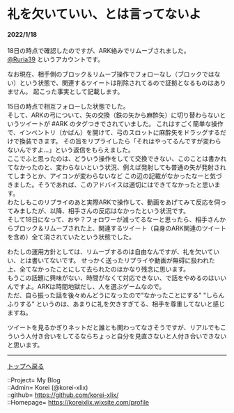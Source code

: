 # 礼を欠いていい、とは言ってないよ
#### 2022/1/18


18日の時点で確認したのですが、ARK絡みでリムーブされました。  
[@Ruria39](https://twitter.com/Ruria39) というアカウントです。  
  
なお現在、相手側のブロック＆リムーブ操作でフォローなし（ブロックではない）という状態で、関連するツイートは削除されてるので証拠となるものはありません。
起こった事実として記載します。  
  
15日の時点で相互フォローした状態でした。  
そして、ARKの弓について、矢の交換（鉄の矢から麻酔矢）に切り替わらないというツイートが #ARK のタグつきでされていました。
これはすごく簡単な操作で、インベントリ（かばん）を開けて、弓のスロットに麻酔矢をドラッグするだけで換装できます。
その旨をリプライしたら「それはやってるんですが変わらないんですよ...」という返信をもらえました。  
ここでふと思ったのは、どういう操作をしてて交換できない、このことは書かれてなかったのと、変わらないという状況、例えば発射しても普通の矢が発射されてしまうとか、アイコンが変わらないなど
この辺の記載がなかったなーと気づきました。そうであれば、このアドバイスは適切にはできてなかったと思います。  
わたしもこのリプライのあと実際ARKで操作して、動画をあげてみて反応を伺ってみましたが、以降、相手さんの反応はなかったという状況です。  
そして18日になって、おや？フォロワーが減ってるなーと思ったら、相手さんからブロック＆リムーブされた上、関連するツイート（自身のARK関連のツイートを含め）全て消されていたという状態でした。  
  

わたしの運用方針としては、リムーブするのは自由なんですが、礼を欠いていい、とは書いてないです。
せっかく送ったリプライや動画が無碍に扱われた上、全てなかったことにして去られたのはかなり残念に思います。  
もうこの話題に興味がない、時間がなくて対応できない、で話をやめるのはいいんですよ。ARKは時間地獄だし、人を選ぶゲームなので。  
ただ、自ら振った話を後々めんどうになったので"なかったことにする" "しらんふりする" というのは、あまりに礼を欠きすぎてる、相手を尊重してないと感じますね。  
  
ツイートを見るかぎりネットだと誰とも関わってなさそうですが、リアルでもこういう人付き合いをしてるならちょっと自分を見直さないと人付き合いできないと思います。  


***
[トップへ戻る](/README.md)  
  
::Project= My Blog  
::Admin= Korei (@korei-xlix)  
::github= https://github.com/korei-xlix/  
::Homepage= https://koreixlix.wixsite.com/profile  
